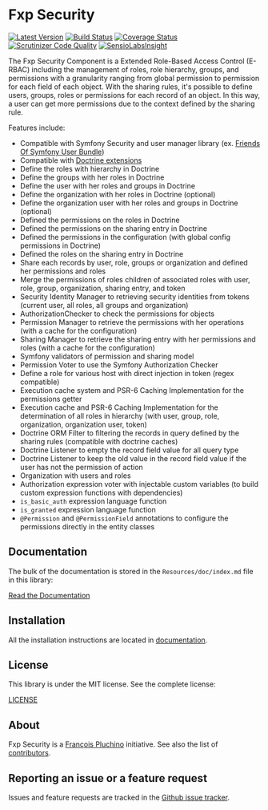 Fxp Security
============

[![Latest Version](https://img.shields.io/packagist/v/fxp/security.svg)](https://packagist.org/packages/fxp/security)
[![Build Status](https://img.shields.io/travis/fxpio/fxp-security/master.svg)](https://travis-ci.org/fxpio/fxp-security)
[![Coverage Status](https://img.shields.io/coveralls/fxpio/fxp-security/master.svg)](https://coveralls.io/r/fxpio/fxp-security?branch=master)
[![Scrutinizer Code Quality](https://img.shields.io/scrutinizer/g/fxpio/fxp-security/master.svg)](https://scrutinizer-ci.com/g/fxpio/fxp-security?branch=master)
[![SensioLabsInsight](https://img.shields.io/sensiolabs/i/6951c069-4ec4-4cfa-a3b9-281085553fdb.svg)](https://insight.sensiolabs.com/projects/6951c069-4ec4-4cfa-a3b9-281085553fdb)

The Fxp Security Component is a Extended Role-Based Access Control (E-RBAC) including the management of roles,
role hierarchy, groups, and permissions with a granularity ranging from global permission to permission for
each field of each object. With the sharing rules, it's possible to define users, groups, roles or permissions
for each record of an object. In this way, a user can get more permissions due to the context defined by the
sharing rule.

Features include:

- Compatible with Symfony Security and user manager library (ex. [Friends Of Symfony User Bundle](https://github.com/FriendsOfSymfony/FOSUserBundle))
- Compatible with [Doctrine extensions](https://github.com/Atlantic18/DoctrineExtensions)
- Define the roles with hierarchy in Doctrine
- Define the groups with her roles in Doctrine
- Define the user with her roles and groups in Doctrine
- Define the organization with her roles in Doctrine (optional)
- Define the organization user with her roles and groups in Doctrine (optional)
- Defined the permissions on the roles in Doctrine
- Defined the permissions on the sharing entry in Doctrine
- Defined the permissions in the configuration (with global config permissions in Doctrine)
- Defined the roles on the sharing entry in Doctrine
- Share each records by user, role, groups or organization and defined her permissions and roles
- Merge the permissions of roles children of associated roles with user, role, group, organization, sharing entry, and token
- Security Identity Manager to retrieving security identities from tokens (current user,
  all roles, all groups and organization)
- AuthorizationChecker to check the permissions for objects
- Permission Manager to retrieve the permissions with her operations (with a cache for the configuration)
- Sharing Manager to retrieve the sharing entry with her permissions and roles (with a cache for the configuration)
- Symfony validators of permission and sharing model
- Permission Voter to use the Symfony Authorization Checker
- Define a role for various host with direct injection in token (regex compatible)
- Execution cache system and PSR-6 Caching Implementation for the permissions getter
- Execution cache and PSR-6 Caching Implementation for the determination of all roles in
  hierarchy (with user, group, role, organization, organization user, token)
- Doctrine ORM Filter to filtering the records in query defined by the sharing rules (compatible with doctrine caches)
- Doctrine Listener to empty the record field value for all query type
- Doctrine Listener to keep the old value in the record field value if the user has not the permission of action
- Organization with users and roles
- Authorization expression voter with injectable custom variables (to build custom expression functions with dependencies)
- `is_basic_auth` expression language function
- `is_granted` expression language function
- `@Permission` and `@PermissionField` annotations to configure the permissions directly in the entity classes

Documentation
-------------

The bulk of the documentation is stored in the `Resources/doc/index.md`
file in this library:

[Read the Documentation](Resources/doc/index.md)

Installation
------------

All the installation instructions are located in [documentation](Resources/doc/index.md).

License
-------

This library is under the MIT license. See the complete license:

[LICENSE](LICENSE)

About
-----

Fxp Security is a [François Pluchino](https://github.com/francoispluchino) initiative.
See also the list of [contributors](https://github.com/fxpio/fxp-security/graphs/contributors).

Reporting an issue or a feature request
---------------------------------------

Issues and feature requests are tracked in the [Github issue tracker](https://github.com/fxpio/fxp-security/issues).
